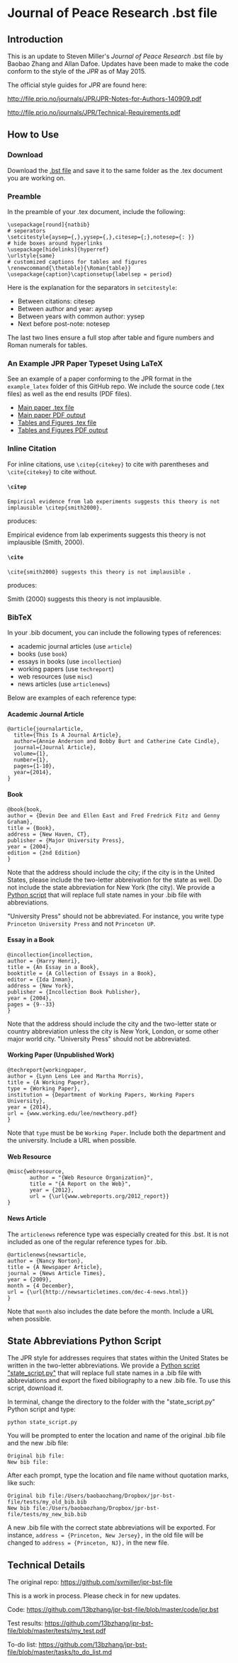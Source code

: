 Journal of Peace Research .bst file
==================================

## Introduction 
This is an update to Steven Miller's _Journal of Peace Research_ .bst file by Baobao Zhang and Allan Dafoe. Updates have been made to make the code conform to the style of the _JPR_ as of May 2015.

The official style guides for _JPR_ are found here:

http://file.prio.no/journals/JPR/JPR-Notes-for-Authors-140909.pdf

http://file.prio.no/journals/JPR/Technical-Requirements.pdf


## How to Use

### Download

Download the [.bst file](https://github.com/13bzhang/jpr-bst-file/blob/master/code/jpr.bst) and save it to the same folder as the .tex document you are working on.

### Preamble 

In the preamble of your .tex document, include the following:

```
\usepackage[round]{natbib}
# seperators
\setcitestyle{aysep={,},yysep={,},citesep={;},notesep={: }}
# hide boxes around hyperlinks
\usepackage[hidelinks]{hyperref}
\urlstyle{same}
# customized captions for tables and figures
\renewcommand{\thetable}{\Roman{table}}
\usepackage{caption}\captionsetup{labelsep = period}
```

Here is the explanation for the separators in `setcitestyle`:
* Between citations: citesep
* Between author and year: aysep
* Between years with common author: yysep
* Next before post-note: notesep

The last two lines ensure a full stop after table and figure numbers and Roman numerals for tables.

### An Example JPR Paper Typeset Using LaTeX

See an example of a paper conforming to the JPR format in the `example_latex` folder of this GitHub repo. We include the source code (.tex files) as well as the end results (PDF files).

* [Main paper .tex file](https://github.com/13bzhang/jpr-bst-file/blob/master/example_latex/example_latex_main.tex)
* [Main paper PDF output](https://github.com/13bzhang/jpr-bst-file/blob/master/example_latex/example_latex_main.pdf)
* [Tables and Figures .tex file](https://github.com/13bzhang/jpr-bst-file/blob/master/example_latex/example_latex_tables_figures.tex)
* [Tables and Figures PDF output](https://github.com/13bzhang/jpr-bst-file/blob/master/example_latex/example_latex_tables_figures.pdf)

### Inline Citation

For inline citations, use `\citep{citekey}` to cite with parentheses and `\cite{citekey}` to cite without. 

#### `\citep`

```
Empirical evidence from lab experiments suggests this theory is not implausible \citep{smith2000}. 
```
produces:

Empirical evidence from lab experiments suggests this theory is not implausible (Smith, 2000).

#### `\cite`

```
\cite{smith2000} suggests this theory is not implausible . 
```

produces:

Smith (2000) suggests this theory is not implausible.

### BibTeX

In your .bib document, you can include the following types of references:

* academic journal articles (use `article`)
* books (use `book`)
* essays in books (use `incollection`)
* working papers (use `techreport`) 
* web resources (use `misc`)
* news articles (use `articlenews`)

Below are examples of each reference type:

#### Academic Journal Article

```
@article{journalarticle,
  title={This Is A Journal Article},
  author={Annie Anderson and Bobby Burt and Catherine Cate Cindle},
  journal={Journal Article},
  volume={1},
  number={1},
  pages={1-10},
  year={2014},
}
```

#### Book

``` 
@book{book,
author = {Devin Dee and Ellen East and Fred Fredrick Fitz and Genny Graham},
title = {Book},
address = {New Haven, CT},
publisher = {Major University Press},
year = {2004},
edition = {2nd Edition}
}
```

Note that the address should include the city; if the city is in the United States, please include the two-letter abbreivation for the state as well. Do not include the state abbreviation for New York (the city). We provide a [Python script](#python) that will replace full state names in your .bib file with abbreviations.

"University Press" should not be abbreviated. For instance, you write type `Princeton University Press` and not `Princeton UP`.

#### Essay in a Book

```
@incollection{incollection,
author = {Harry Henri},
title = {An Essay in a Book},
booktitle = {A Collection of Essays in a Book},
editor = {Ida Inman},
address = {New York},
publisher = {Incollection Book Publisher},
year = {2004},
pages = {9--33}
}
```

Note that the address should include the city and the two-letter state or country abbreviation unless the city is New York, London, or some other major world city. "University Press" should not be abbreviated.


#### Working Paper (Unpublished Work)

```
@techreport{workingpaper,
author = {Lynn Lens Lee and Martha Morris},
title = {A Working Paper},
type = {Working Paper},
institution = {Department of Working Papers, Working Papers University},
year = {2014},
url = {www.working.edu/lee/newtheory.pdf}
}
```

Note that `type` must be be `Working Paper`. Include both the department and the university. Include a URL when possible.

#### Web Resource

```
@misc{webresource,
       author = "{Web Resource Organization}",
       title = "{A Report on the Web}",
       year = {2012},
       url = {\url{www.webreports.org/2012_report}}
}
```

#### News Article

The `articlenews` reference type was especially created for this .bst. It is not included as one of the regular reference types for .bib. 

```
@articlenews{newsarticle,
author = {Nancy Norton},
title = {A Newspaper Article},
journal = {News Article Times},
year = {2009},
month = {4 December},
url = {\url{http://newsarticletimes.com/dec-4-news.html}}
}
```

Note that `month` also includes the date before the month. Include a URL when possible.

## <a name="python"></a> State Abbreviations Python Script

The JPR style for addresses requires that states within the United States be written in the two-letter abbreviations. We provide a [Python script "state_script.py"](https://github.com/13bzhang/jpr-bst-file/blob/master/code/state_script.py) that will replace full state names in a .bib file with abbreviations and export the fixed bibliography to a new .bib file. To use this script, download it. 

In terminal, change the directory to the folder with the "state_script.py" Python script and type:

```
python state_script.py
```

You will be prompted to enter the location and name of the original .bib file and the new .bib file:

```
Original bib file:
New bib file:
```

After each prompt, type the location and file name without quotation marks, like such:

```
Original bib file:/Users/baobaozhang/Dropbox/jpr-bst-file/tests/my_old_bib.bib
New bib file:/Users/baobaozhang/Dropbox/jpr-bst-file/tests/my_new_bib.bib
```

A new .bib file with the correct state abbreviations will be exported. For instance, `address = {Princeton, New Jersey},` in the old file will be changed to `address = {Princeton, NJ},` in the new file.

## Technical Details

The original repo: https://github.com/svmiller/jpr-bst-file

This is a work in process. Please check in for new updates. 

Code: https://github.com/13bzhang/jpr-bst-file/blob/master/code/jpr.bst

Test results: https://github.com/13bzhang/jpr-bst-file/blob/master/tests/my_test.pdf

To-do list: https://github.com/13bzhang/jpr-bst-file/blob/master/tasks/to_do_list.md

